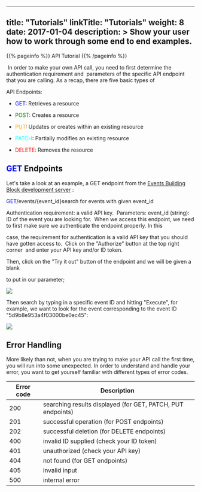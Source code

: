
---
title: "Tutorials"
linkTitle: "Tutorials"
weight: 8
date: 2017-01-04
description: >
  Show your user how to work through some end to end examples.
---

{{% pageinfo %}}
API Tutorial
{{% /pageinfo %}}


​
In order to make your own API call, you need to first determine the authentication requirement and 
​
parameters of the specific API endpoint that you are calling. As a recap, there are five basic types of
 
API Endpoints:
​
* <span style="color:blue;">GET</span>: Retrieves a resource</p>
* <span style="color:green;">POST</span>: Creates a resource</p>
* <span style="color:orange;">PUT</span>: Updates or creates within an existing resource</p>
* <span style="color:cyan;">PATCH</span>: Partially modifies an existing resource</p>
* <span style="color:red;">DELETE</span>: Removes the resource</p>

## <span style="color:blue;">GET</span> Endpoints

Let's take a look at an example, a GET endpoint from the [Events Building Block development server](https://api-dev.rokwire.illinois.edu/docs/)  :

<span style="color:blue;">GET</span>/events/{event_id}search for events with given event_id </p>

Authentication requirement: a valid API key.
​
Parameters: event_id (string): ID of the event you are looking for.
​
When we access this endpoint, we need to first make sure we authenticate the endpoint properly. In this
 
case, the requirement for authentication is a valid API key that you should have gotten access to. 
​
Click on the "Authorize" button at the top right corner
​
and enter your API key and/or ID token.

Then, click on the "Try it out" button of the endpoint and we will be given a blank
 
to put in our parameter;

![](pic1.png)

Then search by typing in a specific event ID and hitting "Execute", for example, we want to look for the event corresponding to the event ID "5d9b8e953a4f03000be0ec45":

![](pic2.png)

## Error Handling

More likely than not, when you are trying to make your API call the first time, you will run into some unexpected. In order to understand and handle your error, you want to get yourself familiar with different types of error codes.

|Error code|Description|
|----------|-----------|
|200|searching results displayed (for GET, PATCH, PUT endpoints)|
|201|successful operation (for POST endpoints)|
|202|successful deletion (for DELETE endpoints)|
|400|invalid ID supplied (check your ID token)|
|401|unauthorized (check your API key)|
|404|not found (for GET endpoints)|
|405|invalid input| 
|500|internal error|